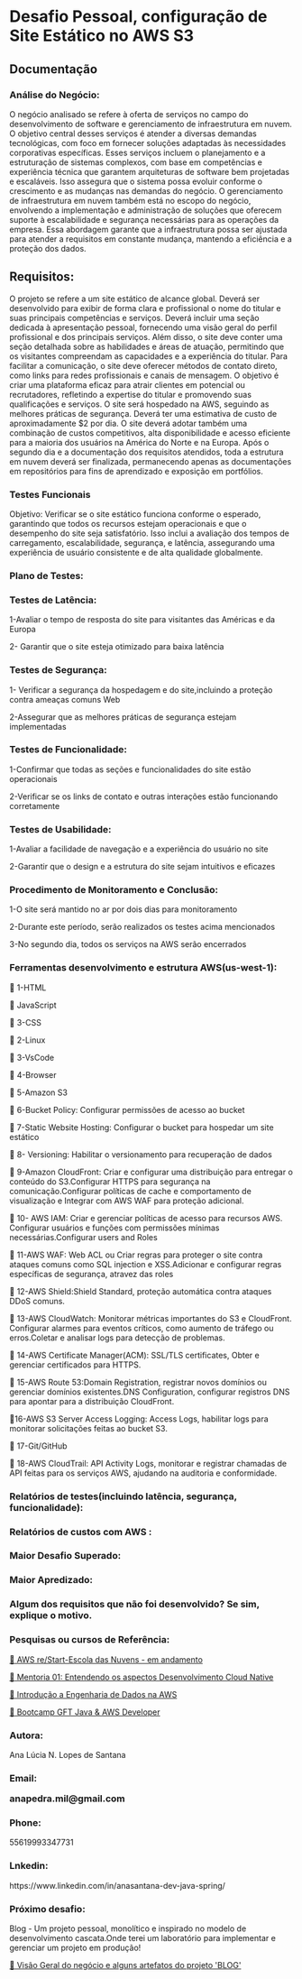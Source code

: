  <h1>Desafio Pessoal, configuração de Site Estático no AWS S3 </h1>
  <h2>Documentação </h2>

  
<h3>Análise do Negócio:</h3>
<p>
O negócio analisado se refere à oferta de serviços no campo do desenvolvimento de software e gerenciamento de infraestrutura em nuvem. O objetivo central desses serviços é atender a diversas demandas tecnológicas, com foco em fornecer soluções adaptadas às necessidades corporativas específicas.
Esses serviços incluem o planejamento e a estruturação de sistemas complexos, com base em competências e experiência técnica que garantem arquiteturas de software bem projetadas e escaláveis. Isso assegura que o sistema possa evoluir conforme o crescimento e as mudanças nas demandas do negócio.
O gerenciamento de infraestrutura em nuvem também está no escopo do negócio, envolvendo a implementação e administração de soluções que oferecem suporte à escalabilidade e segurança necessárias para as operações da empresa. Essa abordagem garante que a infraestrutura possa ser ajustada para atender a requisitos em constante mudança, mantendo a eficiência e a proteção dos dados.
</p>

<p>
<h2>Requisitos:</h2>
<p>
O projeto se refere a um site estático de alcance global. Deverá ser desenvolvido para exibir de forma clara e profissional o nome do titular e suas principais competências e serviços. Deverá incluir uma seção dedicada à apresentação pessoal, fornecendo uma visão geral do perfil profissional e dos principais serviços. Além disso, o site deve conter uma seção detalhada sobre as habilidades e áreas de atuação, permitindo que os visitantes compreendam as capacidades e a experiência do titular. Para facilitar a comunicação, o site deve oferecer métodos de contato direto, como links para redes profissionais e canais de mensagem. O objetivo é criar uma plataforma eficaz para atrair clientes em potencial ou recrutadores, refletindo a expertise do titular e promovendo suas qualificações e serviços.
O site será hospedado na AWS, seguindo as melhores práticas de segurança. Deverá ter uma estimativa de custo de aproximadamente $2 por dia. O site deverá adotar também uma combinação de custos competitivos, alta disponibilidade e acesso eficiente para a maioria dos usuários na América do Norte e na Europa. Após o segundo dia e a documentação dos requisitos atendidos, toda a estrutura em nuvem deverá ser finalizada, permanecendo apenas as documentações em repositórios para fins de aprendizado e exposição em portfólios.
</p>


<p>
            
        
</p>

<p>
   <h3>Testes Funcionais</h3>
    <p>Objetivo: Verificar se o site estático funciona conforme o esperado, garantindo que todos os recursos estejam operacionais e que o desempenho do site seja satisfatório. Isso inclui a avaliação dos tempos de carregamento, escalabilidade, segurança, e latência, assegurando uma experiência de usuário consistente e de alta qualidade globalmente.</p>                
</p>

<p>
                        
<p>

</p>
 <h3>Plano de Testes:</h3>
  <p>

</p>
 <h3>Testes de Latência:</h3>
  <p>
<p > 1-Avaliar o tempo de resposta do site para visitantes das Américas e da Europa</p>

<p > 2- Garantir que o site esteja otimizado para baixa latência</p>
                 
</p>
 <h3>Testes de Segurança:</h3>
  <p>
<p > 1- Verificar a segurança da hospedagem e do site,incluindo a proteção contra ameaças comuns Web</p>

<p > 2-Assegurar que as melhores práticas de segurança estejam implementadas</p>

</p>
 <h3>Testes de Funcionalidade:</h3>
  <p>
<p > 1-Confirmar que todas as seções e funcionalidades do site estão operacionais</p>
<p > 2-Verificar se os links de contato e outras interações estão funcionando corretamente</p>

</p>
 <h3>Testes de Usabilidade:</h3>
  <p>
  <p > 1-Avaliar a facilidade de navegação e a experiência do usuário no site</p>
<p > 2-Garantir que o design e a estrutura do site sejam intuitivos e eficazes</p>

</p>
 <h3>Procedimento de Monitoramento e Conclusão:</h3>
  <p>

<p > 1-O site será mantido no ar por dois dias para monitoramento</p>

<p > 2-Durante este período, serão realizados os testes acima mencionados</p>

<p > 3-No segundo dia, todos os serviços na AWS serão encerrados</p>


</p>
 <h3>Ferramentas desenvolvimento e estrutura AWS(us-west-1):</h3>
  <p>

<p >🚀 1-HTML</p>

<p >🚀 JavaScript</p>

<p >🚀 3-CSS</p>

<p >🚀 2-Linux</p>

<p >🚀 3-VsCode</p>

<p >🚀 4-Browser</p>

<p >🚀 5-Amazon S3</p>

<p >🚀 6-Bucket Policy: Configurar permissões de acesso ao bucket</p>

<p >🚀 7-Static Website Hosting: Configurar o bucket para hospedar um site estático</p>

<p >🚀 8- Versioning: Habilitar o versionamento para recuperação de dados</p>

<p >🚀 9-Amazon CloudFront: Criar e configurar uma distribuição para entregar o conteúdo do S3.Configurar HTTPS para segurança na comunicação.Configurar políticas de cache e comportamento de visualização e Integrar com AWS WAF para proteção adicional.</p>

<p >🚀 10- AWS IAM: Criar e gerenciar políticas de acesso para recursos AWS. Configurar usuários e funções com permissões mínimas necessárias.Configurar users and Roles</p>

<p >🚀 11-AWS WAF: Web ACL ou Criar regras para proteger o site contra ataques comuns como SQL injection e XSS.Adicionar e configurar regras específicas de segurança, atravez das roles</p>
<p >🚀 12-AWS Shield:Shield Standard, proteção automática contra ataques DDoS comuns.</p>

<p >🚀 13-AWS CloudWatch: Monitorar métricas importantes do S3 e CloudFront. Configurar alarmes para eventos críticos, como aumento de tráfego ou erros.Coletar e analisar logs para detecção de problemas.</p>

<p >🚀 14-AWS Certificate Manager(ACM): SSL/TLS certificates, Obter e gerenciar certificados para HTTPS.</p>

<p >🚀 15-AWS Route 53:Domain Registration, registrar novos domínios ou gerenciar domínios existentes.DNS Configuration, configurar registros DNS para apontar para a distribuição CloudFront.</p>

<p >🚀16-AWS S3 Server Access Logging: Access Logs, habilitar logs para monitorar solicitações feitas ao bucket S3.</p>

<p >🚀 17-Git/GitHub</p>

<p >🚀 18-AWS CloudTrail: API Activity Logs, monitorar e registrar chamadas de API feitas para os serviços AWS, ajudando na auditoria e conformidade.</p>


<h3>Relatórios de testes(incluindo latência, segurança, funcionalidade):</h3>
 <p></p>
 <p></p>
<p></p>
 <p></p>


 <h3>Relatórios de custos com AWS :</h3>
 <p></p>
 <p></p>
 <p></p>
<p></p>
 <p></p>
  <p></p>
 <p></p>
 <p></p>
<p></p>
 <p></p>

<h3>Maior Desafio Superado: </h3>
 <p></p>

 <h3>Maior Apredizado: </h3>
 <p></p>

 <h3>Algum dos requisitos que não foi desenvolvido? Se sim, explique o motivo. </h3>
 <p></p>

 <h3>Pesquisas ou cursos de Referência: </h3>
 <p></p>


<p >
<a href="https://aws.amazon.com/pt/training/restart/">🔗 AWS re/Start-Escola das Nuvens - em andamento </a>
 </p>

<p >
<a href="https://hermes.dio.me/certificates/cover/en/WYXIWZ9T.jpg">🔗 Mentoria 01: Entendendo os aspectos Desenvolvimento Cloud Native</a>
 </p>


<p >
<a href="https://hermes.dio.me/certificates/cover/en/UW35GRLK.jpg">🔗 Introdução a Engenharia de Dados na AWS</a>
 </p>




<p >
<a href="https://hermes.dio.me/certificates/cover/en/D4073BAE.jpg">🔗 Bootcamp GFT Java & AWS Developer</a>
 </p>


<h3>Autora:</h3>

<p>Ana Lúcia N. Lopes de Santana</P>

<h3>Email: </h>
<p>anapedra.mil@gmail.com</P>


<h3>Phone: </h3>
<p>55619993347731</P>


<h3>Lnkedin:</h3>
<p>https://www.linkedin.com/in/anasantana-dev-java-spring/</P>



<h3>Próximo desafio:</h3>

<p>Blog - Um projeto pessoal, monolítico e inspirado no modelo de desenvolvimento cascata.Onde terei um laboratório para implementar e gerenciar um projeto em produção!</p>
<p >
<a href="https://docs.google.com/document/d/1EG9D169szMPGQKsH70VcGKQBkdhZFI-l91a8NXoyaKs/edit">🔗 Visão Geral do negócio e alguns artefatos do projeto 'BLOG'
</a>
 </p>




                     